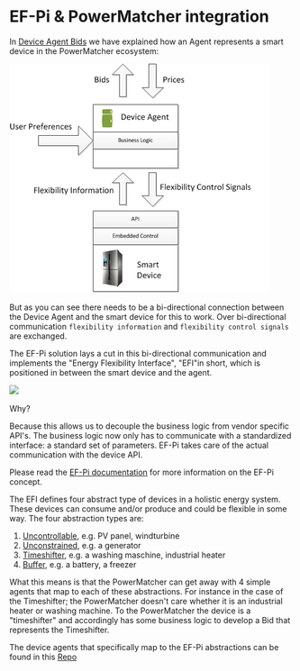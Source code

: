 # EF-Pi & PowerMatcher integration

In [Device Agent Bids](Bids) we have explained how an Agent represents a smart device in the PowerMatcher ecosystem:

![](DeviceAgentControl1.png)

But as you can see there needs to be a bi-directional connection between the Device Agent and the smart device for this to work. Over bi-directional communication `flexibility information` and `flexibility control signals` are exchanged.

The EF-Pi solution lays a cut in this bi-directional communication and implements the "Energy Flexibility Interface", "EFI"in short, which is positioned in between the smart device and the agent.

![](Picture.png)

Why?

Because this allows us to decouple the business logic from vendor specific API's. The business logic now only has to communicate with a standardized interface: a standard set of parameters. EF-Pi takes care of the actual communication with the device API.

Please read the [EF-Pi documentation](http://fpai-ci.sensorlab.tno.nl/builds/fpai-documentation/v14.10/html/) for more information on the EF-Pi concept.

The EFI defines four abstract type of devices in a holistic energy system. These devices can consume and/or produce and could be flexible in some way. The four abstraction types are:

1. [Uncontrollable](http://fpai-ci.sensorlab.tno.nl/builds/fpai-documentation/v14.10/html/UncontrolledEFI.html), e.g. PV panel, windturbine  
2. [Unconstrained](http://fpai-ci.sensorlab.tno.nl/builds/fpai-documentation/v14.10/html/UnconstrainedEFI.html), e.g. a generator
3. [Timeshifter](http://fpai-ci.sensorlab.tno.nl/builds/fpai-documentation/v14.10/html/TimeshiftableEFI.html), e.g. a washing maschine, industrial heater
4. [Buffer](http://fpai-ci.sensorlab.tno.nl/builds/fpai-documentation/v14.10/html/BufferStorageEFI.html), e.g. a battery, a freezer

What this means is that the PowerMatcher can get away with 4 simple agents that map to each of these abstractions. For instance in the case of the Timeshifter; the PowerMatcher doesn't care whether it is an industrial heater or washing machine. To the PowerMatcher the device is a "timeshifter" and accordingly has some business logic to develop a Bid that represents the Timeshifter. 

The device agents that specifically map to the EF-Pi abstractions can be found in this [Repo](https://github.com/flexiblepower/fpai-apps/tree/development/net.powermatcher.fpai.controller/src/net/powermatcher/fpai/agents)
